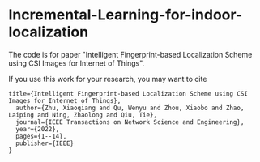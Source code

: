 # Incremental-Learning-for-indoor-localization
The code is for paper "Intelligent Fingerprint-based Localization Scheme using CSI Images for Internet of Things".

If you use this work for your research, you may want to cite

```@article{zhu2022intelligent,
title={Intelligent Fingerprint-based Localization Scheme using CSI Images for Internet of Things},
  author={Zhu, Xiaoqiang and Qu, Wenyu and Zhou, Xiaobo and Zhao, Laiping and Ning, Zhaolong and Qiu, Tie},
  journal={IEEE Transactions on Network Science and Engineering},
  year={2022},
  pages={1--14},
  publisher={IEEE}
}
```
